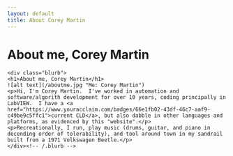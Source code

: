```yaml
---
layout: default
title: About Corey Martin
---
```

# About me, Corey Martin

	<div class="blurb">
	<h1>About me, Corey Martin</h1>
	![alt text](/aboutme.jpg "Me: Corey Martin")	
	<p>Hi, I'm Corey Martin.  I've worked in automation and software/algorith development for over 10 years, coding principally in LabVIEW.  I have a <a href="https://www.youracclaim.com/badges/66e1fb02-43df-46c7-aaf9-c49be9c5ffc1">current CLD</a>, but also dabble in other languages and platforms, as evidenced by this "website".</p>
	<p>Recreationally, I run, play music (drums, guitar, and piano in decending order of tolerability), and tool around town in my sandrail built from a 1971 Volkswagen Beetle.</p>
	</div><!-- /.blurb -->
